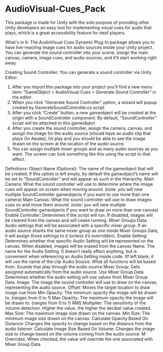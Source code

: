 # AudioVisual-Cues_Pack
This package is made for Unity with the sole purpose of providing other Unity developers an easy tool for implementing visual cues for audio that plays, which is a great accessibility feature for deaf players.

What's in It:
The AudioVisual Cues Dynamic Plug-In package allows you to have live-reacting image cues for audio sources inside your Unity project. 
You can generate the sound controller into your scene, assign the main canvas, camera, image cues, and audio sources, and it’ll start working right away.

Creating Sound Controller:
You can generate a sound controller via Unity Editor.
1.	After you import this package into your project you’ll find a new menu item: “GameObject > AudioVisual Cues > Generate Sound Controller” in the editor
2.	When you click “Generate Sound Controller” option, a wizard will popup created by GenerateSoundController.cs script
3.	After you click “Create” button, a new gameobject will be created at the origin with a SoundController component. By default, “SoundController” script will be attached to this gameobject
4.  After you create the sound controller, assign the camera, canvas, and assign the image for the audio source
(should have an audio clip that plays On Awake), hit play and you should be able to see the image drawn on the screen at the location of the audio source.
5.	You can assign multiple mixer groups and as many audio sources as you want. The screen can look something like this using the script to that effect.

Definitions:
Object Name (Optional): The name of the gameobject that will be created. If this option is left empty, by default the gameobject’s name will be set to “SoundController” and will appear as such in the Hierarchy.
Main Camera: What the sound controller will use to determine where the image cues will appear on screen when moving around. (note: you will new multiple SoundController gameobjects if you want to use more than one camera)
Main Canvas: What the sound controller will use to draw images cues on and move them around. (note: you will new multiple SoundController gameobjects if you want to draw on more than one canvas)
Enable Controller: Determines if the script will run. If disabled, images will be cleared from the canvas and will cease running.
Mixer Groups Data: Audio settings that will be associated with a specific mixer group. If an audio source shares the same mixer group as one inside Mixer Groups Data, it will assign those settings to it (unless it’s overridden).
Enable Setting: Determines whether that specific Audio Setting will be represented on the canvas. When disabled, images will be erased from the canvas
Name: The name for the Audio Setting. It doesn’t really affect anything, but is convenient when referencing an Audio Setting inside code. (If left blank, it will use the name of the clip
Audio Source: What all functions will be based from. Sounds that play through the audio source
Mixer Group: Gets assigned automatically from the audio source.
Use Mixer Group Data: Determines whether the audio setting will use values from Mixer Group Data.
Image: The image the sound controller will use to draw on the canvas, representing the audio source.
Offset: Moves the target location to draw image cue from
Min Opacity: The minimum opacity the image will be drawn to. (ranges from 0 to 1)
Max Opacity: The maximum opacity the image will be drawn to. (ranges from 0 to 1)
RMS Multiplier: The sensitivity of the volume detection. Higher the value, the higher the decibel value created.
Max Size: The maximum image size drawn on the canvas.
Min Size: The minimum image size drawn on the canvas.
Calculate Opacity Based On Distance: Changes the opacity to change based on the distance from the audio listener.
Calculate Image Size Based On Volume: Changes the image size to change based on the volume coming from the audio source.
M Overrides: When checked, the value will override the one associated with Mixer Group Data.
